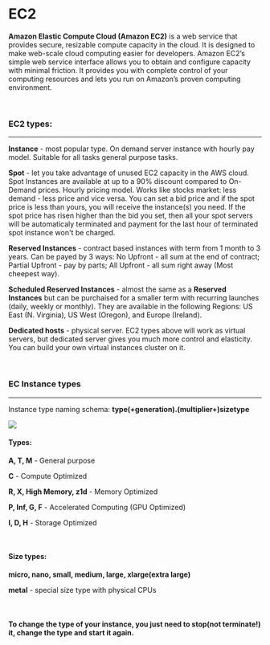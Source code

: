 # EC2

**Amazon Elastic Compute Cloud (Amazon EC2)** is a web service that provides secure, resizable compute capacity in the cloud. It is designed to make web-scale cloud computing easier for developers. Amazon EC2’s simple web service interface allows you to obtain and configure capacity with minimal friction. It provides you with complete control of your computing resources and lets you run on Amazon’s proven computing environment.

<br />

### EC2 types:

------------
**Instance** - most popular type. On demand server instance with hourly pay model. Suitable for all tasks general purpose tasks.

**Spot** - let you take advantage of unused EC2 capacity in the AWS cloud. Spot Instances are available at up to a 90% discount compared to On-Demand prices. Hourly pricing model. Works like stocks market: less demand - less price and vice versa. You can set a bid price and if the spot price is less than yours, you will receive the instance(s) you need. If the spot price has risen higher than the bid you set, then all your spot servers will be automaticaly terminated and payment for the last hour of terminated spot instance won't be charged.

**Reserved Instances** - contract based instances with term from 1 month to 3 years. Can be payed by 3 ways: No Upfront - all sum at the end of contract; Partial Upfront - pay by parts; All Upfront - all sum right away (Most cheepest way).

**Scheduled Reserved Instances** -  almost the same as a **Reserved Instances** but can be purchaised for a smaller term with recurring launches (daily, weekly or monthly).  They are available in the following Regions: US East (N. Virginia), US West (Oregon), and Europe (Ireland).

**Dedicated hosts** - physical server. EC2 types above will work as virtual servers, but dedicated server gives you much more control and elasticity. You can build your own virtual instances cluster on it.

<br />

### EC Instance types

------------
Instance type naming schema:
**type(+generation).(multiplier+)sizetype**

![](https://imgur.com/LRLKOWT.png)

#### Types:
**A, T, M** - General purpose

**C** - Compute Optimized

**R, X, High Memory, z1d** - Memory Optimized

**P, Inf, G, F** - Accelerated Computing (GPU Optimized)

**I, D, H** - Storage Optimized

<br />

#### Size types:
**micro, nano, small, medium, large, xlarge(extra large)**

**metal** - special size type with physical CPUs

<br />

#### To change the type of your instance, you just need to stop(not terminate!) it, change the type and start it again.